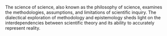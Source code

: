 
The science of science, also known as the philosophy of science, examines the methodologies, assumptions, and limitations of scientific inquiry. The dialectical exploration of methodology and epistemology sheds light on the interdependencies between scientific theory and its ability to accurately represent reality.

